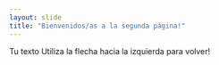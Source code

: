 ```yaml
---
layout: slide
title: "Bienvenidos/as a la segunda página!"
---
```

Tu texto
Utiliza la flecha hacia la izquierda para volver!
